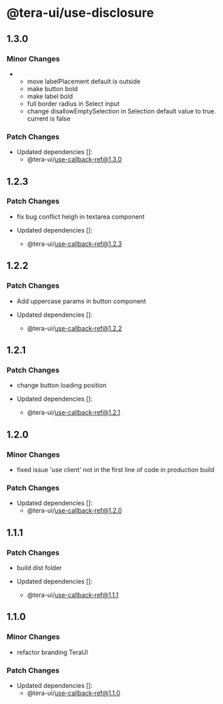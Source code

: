 # @tera-ui/use-disclosure

## 1.3.0

### Minor Changes

- - move labelPlacement default is outside
  - make button bold
  - make label bold
  - full border radius in Select input
  - change disallowEmptySelection in Selection default value to true. current is false

### Patch Changes

- Updated dependencies []:
  - @tera-ui/use-callback-ref@1.3.0

## 1.2.3

### Patch Changes

- fix bug conflict heigh in textarea component

- Updated dependencies []:
  - @tera-ui/use-callback-ref@1.2.3

## 1.2.2

### Patch Changes

- Add uppercase params in button component

- Updated dependencies []:
  - @tera-ui/use-callback-ref@1.2.2

## 1.2.1

### Patch Changes

- change button loading position

- Updated dependencies []:
  - @tera-ui/use-callback-ref@1.2.1

## 1.2.0

### Minor Changes

- fixed issue 'use client' not in the first line of code in production build

### Patch Changes

- Updated dependencies []:
  - @tera-ui/use-callback-ref@1.2.0

## 1.1.1

### Patch Changes

- build dist folder

- Updated dependencies []:
  - @tera-ui/use-callback-ref@1.1.1

## 1.1.0

### Minor Changes

- refactor branding TeraUI

### Patch Changes

- Updated dependencies []:
  - @tera-ui/use-callback-ref@1.1.0
